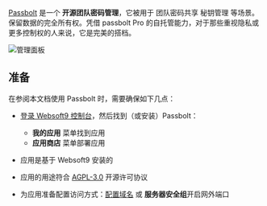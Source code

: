 [Passbolt](https://www.passbolt.com/) 是一个 **开源团队密码管理**，它被用于 团队密码共享 秘钥管理  等场景。保留数据的完全所有权。凭借 passbolt Pro 的自托管能力，对于那些重视隐私或更多控制权的人来说，它是完美的搭档。


![管理面板](https://libs.websoft9.com/Websoft9/DocsPicture/zh/passbolt/passbolt-gui-websoft9.webp)


## 准备

在参阅本文档使用 Passbolt 时，需要确保如下几点：

- [登录 Websoft9 控制台](./login-console)，然后找到（或安装）Passbolt：
  - **我的应用** 菜单找到应用 
  - **应用商店** 菜单部署应用

- 应用是基于 Websoft9 安装的


- 应用的用途符合 [AGPL-3.0](https://opensource.org/licenses/AGPL-3.0) 开源许可协议


- 为应用准备配置访问方式：[配置域名](./domain-set) 或 **服务器安全组**开启网外端口